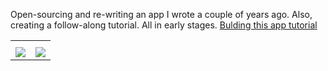 Open-sourcing and re-writing an app I wrote a couple of years ago. 
Also, creating a follow-along tutorial.
All in early stages.
<a href="http://coroutines.com/home/toml">Bulding this app tutorial</a>

<table style="width:100%">
  <tr>
    <th></th>
    <th></th> 
 
  </tr>
  <tr>
    <td><img src="https://github.com/dmitrish/This-Day-In-History/blob/develop/app.gif"/></td>
    <td><img src="https://github.com/dmitrish/This-Day-In-History/blob/develop/app.gif"/></td> 

  </tr>
  
</table>
